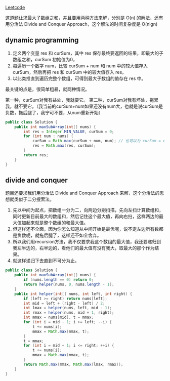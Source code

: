 [Leetcode](https://leetcode.com/problems/validate-binary-search-tree/)

这道题让求最大子数组之和，并且要用两种方法来解，分别是 O(n) 的解法，还有用分治法 Divide and Conquer Approach，这个解法的时间复杂度是 O(nlgn)

## dynamic programming

1. 定义两个变量 res 和 curSum，其中 res 保存最终要返回的结果，即最大的子数组之和，curSum 初始值为0，
2. 每遍历一个数字 num，比较 curSum + num 和 num 中的较大值存入 curSum，然后再把 res 和 curSum 中的较大值存入 res。
3. 以此类推直到遍历完整个数组，可得到最大子数组的值存在 res 中。

最关键的点是，很简单粗暴，就两种情况。

第一种，curSum对我有益处，我就要它。
第二种，curSum对我有坏处，拖累我，就不要它。（我当前的curSum+num如果还没有num大，也就是说curSum是负数，拖后腿了，我宁可不要，从num重新开始）

```java
public class Solution {
    public int maxSubArray(int[] nums) {
        int res = Integer.MIN_VALUE, curSum = 0;
        for (int num : nums) {
            curSum = Math.max(curSum + num, num); // 也可以为 curSum = curSum < 0 ? num : curSum + num;
            res = Math.max(res, curSum);
        }
        return res;
    }
}
```
## divide and conquer
题目还要求我们用分治法 Divide and Conquer Approach 来解，这个分治法的思想就类似于二分搜索法。

1. 先以中间为起点，把数组一分为二，向两边分别扫描，先向左扫计算数组和，同时更新目前最大的数组和，然后记住这个最大值，再向右扫，这样两边的最大值加起来就是整个数组的和最大值。
2. 但这样还不全面，因为你怎么知道从中间开始是最优呢，说不定左边所有数都是负数呢，就拖后腿了，这样还不如全舍弃。
3. 所以我们用recursion方法，我不仅要求我这个数组的最大值，我还要递归到我左半边的，右半边的，看他们的最大值有没有我大，取最大的那个作为结果。
4. 就这样递归下去直到不可分为止。

```java
public class Solution {
    public int maxSubArray(int[] nums) {
        if (nums.length == 0) return 0;
        return helper(nums, 0, nums.length - 1);
    }
    public int helper(int[] nums, int left, int right) {
        if (left >= right) return nums[left];
        int mid = left + (right - left) / 2;
        int lmax = helper(nums, left, mid - 1);
        int rmax = helper(nums, mid + 1, right);
        int mmax = nums[mid], t = mmax;
        for (int i = mid - 1; i >= left; --i) {
            t += nums[i];
            mmax = Math.max(mmax, t);
        }
        t = mmax;
        for (int i = mid + 1; i <= right; ++i) {
            t += nums[i];
            mmax = Math.max(mmax, t);
        }
        return Math.max(mmax, Math.max(lmax, rmax));
    }
}
```

